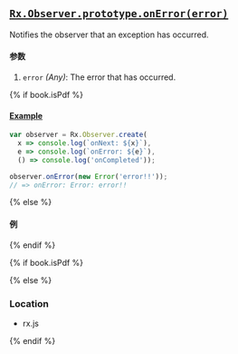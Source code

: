 ## [`Rx.Observer.prototype.onError(error)`](https://github.com/Reactive-Extensions/RxJS/blob/master/src/core/abstractobserver.js#L33)

Notifies the observer that an exception has occurred.

#### 参数
1. `error` *(Any)*: The error that has occurred. 

{% if book.isPdf %}

#### [Example](http://jsbin.com/nulan/3/edit?js,console)

```js
var observer = Rx.Observer.create(
  x => console.log(`onNext: ${x}`),
  e => console.log(`onError: ${e}`),
  () => console.log('onCompleted'));

observer.onError(new Error('error!!'));
// => onError: Error: error!!
```

{% else %}

#### 例
[](http://jsbin.com/nulan/3/embed?js,console)

{% endif %}

{% if book.isPdf %}



{% else %}

### Location

- rx.js

{% endif %}
